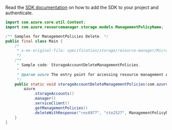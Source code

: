 Read the [SDK documentation](https://github.com/Azure/azure-sdk-for-java/blob/azure-resourcemanager_2.15.0/sdk/resourcemanager/azure-resourcemanager/README.md) on how to add the SDK to your project and authenticate.

```java
import com.azure.core.util.Context;
import com.azure.resourcemanager.storage.models.ManagementPolicyName;

/** Samples for ManagementPolicies Delete. */
public final class Main {
    /*
     * x-ms-original-file: specification/storage/resource-manager/Microsoft.Storage/stable/2021-09-01/examples/StorageAccountDeleteManagementPolicy.json
     */
    /**
     * Sample code: StorageAccountDeleteManagementPolicies.
     *
     * @param azure The entry point for accessing resource management APIs in Azure.
     */
    public static void storageAccountDeleteManagementPolicies(com.azure.resourcemanager.AzureResourceManager azure) {
        azure
            .storageAccounts()
            .manager()
            .serviceClient()
            .getManagementPolicies()
            .deleteWithResponse("res6977", "sto2527", ManagementPolicyName.DEFAULT, Context.NONE);
    }
}
```
